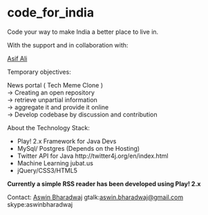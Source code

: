 code_for_india
==============

Code your way to make India a better place to live in.

With the support and in collaboration with:

<a href="http://www.facebook.com/azifali">Asif Ali</a>

Temporary objectives:

News portal ( Tech Meme Clone )<br/>
-> Creating an open repository<br/>
-> retrieve unpartial information<br/>
-> aggregate it and provide it online<br/>
-> Develop codebase by discussion and contribution<br/>

About the Technology Stack:

<ul>
<li> Play! 2.x Framework for Java Devs </li>
<li> MySql/ Postgres (Depends on the Hosting) </li>
<li> Twitter API for Java  http://twitter4j.org/en/index.html </li>
<li> Machine Learning jubat.us </li>
<li> jQuery/CSS3/HTML5 </li>
</ul>

<strong>Currently a simple RSS reader has been developed using Play! 2.x</strong>

Contact:
<a href="http://www.facebook.com/aswinbharadwaj">Aswin Bharadwaj</a>
gtalk:aswin.bharadwaj@gmail.com
skype:aswinbharadwaj
